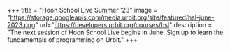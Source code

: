 +++
title = "Hoon School Live Summer '23"
image = "https://storage.googleapis.com/media.urbit.org/site/featured/hsl-june-2023.png"
url="https://developers.urbit.org/courses/hsl"
description = "The next session of Hoon School Live begins in June. Sign up to learn the fundamentals of programming on Urbit."
+++